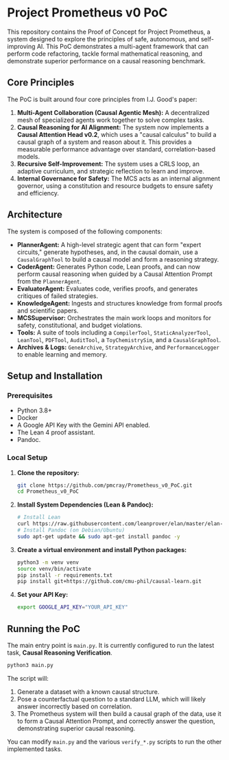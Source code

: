 
# Project Prometheus v0 PoC

This repository contains the Proof of Concept for Project Prometheus, a system designed to explore the principles of safe, autonomous, and self-improving AI. This PoC demonstrates a multi-agent framework that can perform code refactoring, tackle formal mathematical reasoning, and demonstrate superior performance on a causal reasoning benchmark.

## Core Principles

The PoC is built around four core principles from I.J. Good's paper:

1.  **Multi-Agent Collaboration (Causal Agentic Mesh):** A decentralized mesh of specialized agents work together to solve complex tasks.
2.  **Causal Reasoning for AI Alignment:** The system now implements a **Causal Attention Head v0.2**, which uses a "causal calculus" to build a causal graph of a system and reason about it. This provides a measurable performance advantage over standard, correlation-based models.
3.  **Recursive Self-Improvement:** The system uses a CRLS loop, an adaptive curriculum, and strategic reflection to learn and improve.
4.  **Internal Governance for Safety:** The MCS acts as an internal alignment governor, using a constitution and resource budgets to ensure safety and efficiency.

## Architecture

The system is composed of the following components:

*   **PlannerAgent:** A high-level strategic agent that can form "expert circuits," generate hypotheses, and, in the causal domain, use a `CausalGraphTool` to build a causal model and form a reasoning strategy.
*   **CoderAgent:** Generates Python code, Lean proofs, and can now perform causal reasoning when guided by a Causal Attention Prompt from the `PlannerAgent`.
*   **EvaluatorAgent:** Evaluates code, verifies proofs, and generates critiques of failed strategies.
*   **KnowledgeAgent:** Ingests and structures knowledge from formal proofs and scientific papers.
*   **MCSSupervisor:** Orchestrates the main work loops and monitors for safety, constitutional, and budget violations.
*   **Tools:** A suite of tools including a `CompilerTool`, `StaticAnalyzerTool`, `LeanTool`, `PDFTool`, `AuditTool`, a `ToyChemistrySim`, and a `CausalGraphTool`.
*   **Archives & Logs:** `GeneArchive`, `StrategyArchive`, and `PerformanceLogger` to enable learning and memory.

## Setup and Installation

### Prerequisites

*   Python 3.8+
*   Docker
*   A Google API Key with the Gemini API enabled.
*   The Lean 4 proof assistant.
*   Pandoc.

### Local Setup

1.  **Clone the repository:**
    ```bash
    git clone https://github.com/pmcray/Prometheus_v0_PoC.git
    cd Prometheus_v0_PoC
    ```

2.  **Install System Dependencies (Lean & Pandoc):**
    ```bash
    # Install Lean
    curl https://raw.githubusercontent.com/leanprover/elan/master/elan-init.sh -sSf | sh
    # Install Pandoc (on Debian/Ubuntu)
    sudo apt-get update && sudo apt-get install pandoc -y
    ```

3.  **Create a virtual environment and install Python packages:**
    ```bash
    python3 -m venv venv
    source venv/bin/activate
    pip install -r requirements.txt
    pip install git+https://github.com/cmu-phil/causal-learn.git
    ```

4.  **Set your API Key:**
    ```bash
    export GOOGLE_API_KEY="YOUR_API_KEY"
    ```

## Running the PoC

The main entry point is `main.py`. It is currently configured to run the latest task, **Causal Reasoning Verification**.

```bash
python3 main.py
```

The script will:
1.  Generate a dataset with a known causal structure.
2.  Pose a counterfactual question to a standard LLM, which will likely answer incorrectly based on correlation.
3.  The Prometheus system will then build a causal graph of the data, use it to form a Causal Attention Prompt, and correctly answer the question, demonstrating superior causal reasoning.

You can modify `main.py` and the various `verify_*.py` scripts to run the other implemented tasks.
